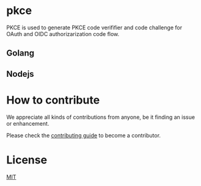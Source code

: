 # pkce
PKCE is used to generate PKCE code verififier and code challenge for OAuth and OIDC authorizarization code flow.

## Golang


## Nodejs


# How to contribute

We appreciate all kinds of contributions from anyone, be it finding an issue or enhancement.

Please check the [contributing guide](CONTRIBUTING.md) to become a contributor.

# License

[MIT](https://github.com/LoginRadius/engineering-portal/blob/master/LICENSE)
